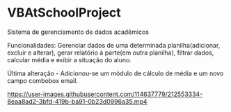 # VBAtSchoolProject
Sistema de gerenciamento de dados acadêmicos 


Funcionalidades: Gerenciar dados de uma determinada planilha(adicionar, excluir e alterar), gerar relatório à parte(em outra planilha), filtrar dados, calcular média e exibir a situação do aluno.

Última alteração - Adicionou-se um módulo de cálculo de média e um novo campo combobox email.


https://user-images.githubusercontent.com/114637779/212553334-8eaa8ad2-3bfd-419b-ba91-0b23d0996a35.mp4

